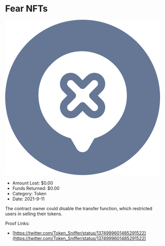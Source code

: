 # Fear NFTs
![Fear NFTs](/rektimages/Fear-NFTs.png)
- Amount Lost: $0.00
- Funds Returned: $0.00
- Category: Token
- Date: 2021-9-11

The contract owner could disable the transfer function, which restricted users in selling their tokens.


Proof Links:
- [https://twitter.com/Token_Sniffer/status/1374999601485291522](https://twitter.com/Token_Sniffer/status/1374999601485291522)


